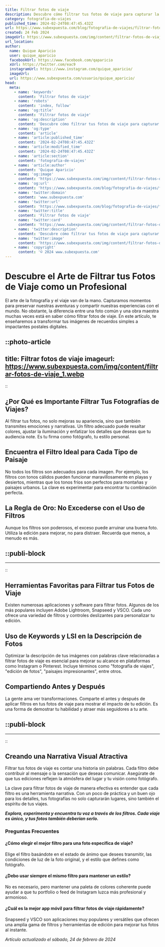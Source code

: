 ```yaml
---
title: Filtrar fotos de viaje
description: Descubre cómo filtrar tus fotos de viaje para capturar la esencia de cada destino. Consejos prácticos para una galería impresionante.
category: fotografia-de-viajes
published_time: 2024-02-24T08:47:45.432Z
url: https://www.subexpuesta.com/blog/fotografia-de-viajes/filtrar-fotos-de-viaje
created: 24 Feb 2024
imageUrl: https://www.subexpuesta.com/img/content/filtrar-fotos-de-viaje_1.webp
url_location:
author:
  name: Quique Aparicio
  user: quique_aparicio
  facebookUrl: https://www.facebook.com/qaparicio
  xUrl: https://twitter.com/eac9
  instagramUrl: https://www.instagram.com/quique_aparicio/
  imageUrl: 
  url: https://www.subexpuesta.com/usuario/quique_aparicio/
head:
  meta:
    - name: 'keywords'
      content: 'Filtrar fotos de viaje'
    - name: 'robots'
      content: 'index, follow'
    - name: 'og:title'
      content: 'Filtrar fotos de viaje'
    - name: 'og:description'
      content: 'Descubre cómo filtrar tus fotos de viaje para capturar la esencia de cada destino. Consejos prácticos para una galería impresionante.'
    - name: 'og:type'
      content: 'article'
    - name: 'article:published_time'
      content: '2024-02-24T08:47:45.432Z'
    - name: 'article:modified_time'
      content: '2024-02-24T08:47:45.432Z'
    - name: 'article:section'
      content: 'fotografia-de-viajes'
    - name: 'article:author'
      content: 'Quique Aparicio'
    - name: 'og:image'
      content: 'https://www.subexpuesta.com/img/content/filtrar-fotos-de-viaje_1.webp'
    - name: 'og:url'
      content: 'https://www.subexpuesta.com/blog/fotografia-de-viajes/filtrar-fotos-de-viaje'
    - name: 'twitter:domain'
      content: 'www.subexpuesta.com'
    - name: 'twitter:url'
      content: 'https://www.subexpuesta.com/blog/fotografia-de-viajes/filtrar-fotos-de-viaje'
    - name: 'twitter:title'
      content: 'Filtrar fotos de viaje'
    - name: 'twitter:card'
      content: 'https://www.subexpuesta.com/img/content/filtrar-fotos-de-viaje_1.webp'
    - name: 'twitter:description'
      content: 'Descubre cómo filtrar tus fotos de viaje para capturar la esencia de cada destino. Consejos prácticos para una galería impresionante.'
    - name: 'twitter:image'
      content: 'https://www.subexpuesta.com/img/content/filtrar-fotos-de-viaje_1.webp'
    - name: 'copyright'
      content: '© 2024 www.subexpuesta.com'
---
```

# Descubre el Arte de Filtrar tus Fotos de Viaje como un Profesional

El arte de la fotografía y el viaje van de la mano. Capturamos momentos para preservar nuestras aventuras y compartir nuestras experiencias con el mundo. No obstante, la diferencia entre una foto común y una obra maestra muchas veces está en saber cómo filtrar fotos de viaje. En este artículo, te enseñaremos a transformar tus imágenes de recuerdos simples a impactantes postales digitales.


::photo-article
---
title: Filtrar fotos de viaje
imageurl: https://www.subexpuesta.com/img/content/filtrar-fotos-de-viaje_1.webp
---
::


## ¿Por Qué es Importante Filtrar Tus Fotografías de Viajes?

Al filtrar tus fotos, no solo mejoras su apariencia, sino que también transmites emociones y narrativas. Un filtro adecuado puede resaltar colores, ajustar la iluminación y enfatizar los detalles que deseas que tu audiencia note. Es tu firma como fotógrafo, tu estilo personal.

## Encuentra el Filtro Ideal para Cada Tipo de Paisaje

No todos los filtros son adecuados para cada imagen. Por ejemplo, los filtros con tonos cálidos pueden funcionar maravillosamente en playas y desiertos, mientras que los tonos fríos son perfectos para montañas y paisajes urbanos. La clave es experimentar para encontrar tu combinación perfecta.

## La Regla de Oro: No Excederse con el Uso de Filtros

Aunque los filtros son poderosos, el exceso puede arruinar una buena foto. Utiliza la edición para mejorar, no para distraer. Recuerda que menos, a menudo es más.


  ::publi-block
  ---
  ---
  ::
  
  
## Herramientas Favoritas para Filtrar tus Fotos de Viaje

Existen numerosas aplicaciones y software para filtrar fotos. Algunos de los más populares incluyen Adobe Lightroom, Snapseed y VSCO. Cada uno ofrece una variedad de filtros y controles deslizantes para personalizar tu edición.

## Uso de Keywords y LSI en la Descripción de Fotos

Optimizar la descripción de tus imágenes con palabras clave relacionadas a filtrar fotos de viaje es esencial para mejorar su alcance en plataformas como Instagram o Pinterest. Incluye términos como "fotografía de viajes", "edición de fotos", "paisajes impresionantes", entre otros.

## Compartiendo Antes y Después

La gente ama ver transformaciones. Comparte el antes y después de aplicar filtros en tus fotos de viaje para mostrar el impacto de tu edición. Es una forma de demostrar tu habilidad y atraer más seguidores a tu arte.


  ::publi-block
  ---
  ---
  ::
  
  
## Creando una Narrativa Visual Atractiva

Filtrar tus fotos de viaje es contar una historia sin palabras. Cada filtro debe contribuir al mensaje o la sensación que deseas comunicar. Asegúrate de que tus ediciones reflejen la atmósfera del lugar y tu visión como fotógrafo.

La clave para filtrar fotos de viaje de manera efectiva es entender que cada filtro es una herramienta narrativa. Con un poco de práctica y un buen ojo para los detalles, tus fotografías no solo capturarán lugares, sino también el espíritu de tus viajes.

***Explora, experimenta y encuentra tu voz a través de los filtros. Cada viaje es único, y tus fotos también deberían serlo.***

### Preguntas Frecuentes

#### ¿Cómo elegir el mejor filtro para una foto específica de viaje?
Elige el filtro basándote en el estado de ánimo que desees transmitir, las condiciones de luz de la foto original, y el estilo que defines como fotógrafo.

#### ¿Debo usar siempre el mismo filtro para mantener un estilo?
No es necesario, pero mantener una paleta de colores coherente puede ayudar a que tu portfolio o feed de Instagram luzca más profesional y armonioso.

#### ¿Cuál es la mejor app móvil para filtrar fotos de viaje rápidamente?
Snapseed y VSCO son aplicaciones muy populares y versátiles que ofrecen una amplia gama de filtros y herramientas de edición para mejorar tus fotos al instante.

_Artículo actualizado el sábado, 24 de febrero de 2024_